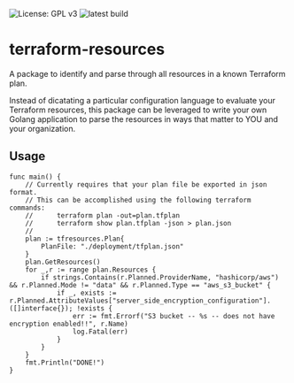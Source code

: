 ![License: GPL v3](https://img.shields.io/badge/License-GPL_v3-blue.svg)
![latest build](https://github.com/S7R4nG3/terraform-resources/actions/workflows/test.yml/badge.svg)

# terraform-resources

A package to identify and parse through all resources in a known Terraform plan.

Instead of dicatating a particular configuration language to evaluate your Terraform resources, this package can be leveraged to write your own Golang application to parse the resources in ways that matter to YOU and your organization.

## Usage

```golang
func main() {
    // Currently requires that your plan file be exported in json format.
    // This can be accomplished using the following terraform commands:
    //      terraform plan -out=plan.tfplan
    //      terraform show plan.tfplan -json > plan.json
    //
    plan := tfresources.Plan{
        PlanFile: "./deployment/tfplan.json"
    }
    plan.GetResources()
    for _,r := range plan.Resources {
        if strings.Contains(r.Planned.ProviderName, "hashicorp/aws") && r.Planned.Mode != "data" && r.Planned.Type == "aws_s3_bucket" {
            if _, exists := r.Planned.AttributeValues["server_side_encryption_configuration"].([]interface{}); !exists {
                err := fmt.Errorf("S3 bucket -- %s -- does not have encryption enabled!!", r.Name)
                log.Fatal(err)
            }
        }
    }
    fmt.Println("DONE!")
}

```

